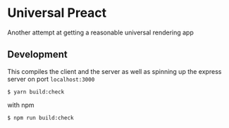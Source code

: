 # Universal Preact

Another attempt at getting a reasonable universal rendering app

## Development

This compiles the client and the server as well as spinning up the express server on port `localhost:3000`

```shell
$ yarn build:check
```

with npm

```shell
$ npm run build:check
```
